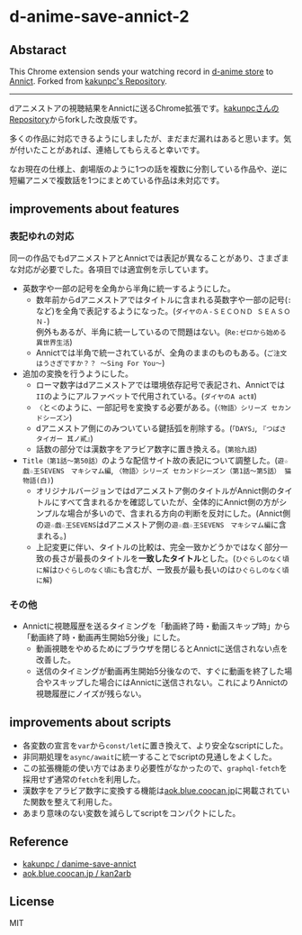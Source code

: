 # d-anime-save-annict-2

## Abstaract
This Chrome extension sends your watching record in [d-anime store](https://anime.dmkt-sp.jp/animestore/tp_pc) to [Annict](https://annict.jp/).
Forked from [kakunpc's Repository](https://github.com/kakunpc/danime-save-annict).

----

dアニメストアの視聴結果をAnnictに送るChrome拡張です。[kakunpcさんのRepository](https://github.com/kakunpc/danime-save-annict)からforkした改良版です。

多くの作品に対応できるようにしましたが、まだまだ漏れはあると思います。気が付いたことがあれば、連絡してもらえると幸いです。

なお現在の仕様上、劇場版のように1つの話を複数に分割している作品や、逆に短編アニメで複数話を1つにまとめている作品は未対応です。

## improvements about features

### 表記ゆれの対応
同一の作品でもdアニメストアとAnnictでは表記が異なることがあり、さまざまな対応が必要でした。各項目では適宜例を示しています。

- 英数字や一部の記号を全角から半角に統一するようにした。
    - 数年前からdアニメストアではタイトルに含まれる英数字や一部の記号(`:`など)を全角で表記するようになった。(`ダイヤのＡ‐ＳＥＣＯＮＤ ＳＥＡＳＯＮ‐`)  
      例外もあるが、半角に統一しているので問題はない。(`Re:ゼロから始める異世界生活`)
    - Annictでは半角で統一されているが、全角のままのものもある。(`ご注文はうさぎですか？？ ～Sing For You～`)
- 追加の変換を行うようにした。
    - ローマ数字はdアニメストアでは環境依存記号で表記され、Annictでは`II`のようにアルファベットで代用されている。(`ダイヤのA actⅡ`)
    - `〈`と`＜`のように、一部記号を変換する必要がある。(`〈物語〉シリーズ セカンドシーズン`)
    - dアニメストア側にのみついている鍵括弧を削除する。(`｢DAYS｣`, `『つばさタイガー 其ノ貳』`)
    - 話数の部分では漢数字をアラビア数字に置き換える。(`第拾九話`)
- `Title（第1話～第50話）`のような配信サイト故の表記について調整した。(`遊☆戯☆王SEVENS　マキシマム編`, `〈物語〉シリーズ セカンドシーズン（第1話～第5話） 猫物語(白)`)
    - オリジナルバージョンではdアニメストア側のタイトルがAnnict側のタイトルにすべて含まれるかを確認していたが、全体的にAnnict側の方がシンプルな場合が多いので、含まれる方向の判断を反対にした。(Annict側の`遊☆戯☆王SEVENS`はdアニメストア側の`遊☆戯☆王SEVENS　マキシマム編`に含まれる。)
    - 上記変更に伴い、タイトルの比較は、完全一致かどうかではなく部分一致の長さが最長のタイトルを**一致したタイトル**とした。(`ひぐらしのなく頃に解`は`ひぐらしのなく頃に`も含むが、一致長が最も長いのは`ひぐらしのなく頃に解`)

### その他

- Annictに視聴履歴を送るタイミングを「動画終了時・動画スキップ時」から「動画終了時・動画再生開始5分後」にした。
    - 動画視聴をやめるためにブラウザを閉じるとAnnictに送信されない点を改善した。
    - 送信のタイミングが動画再生開始5分後なので、すぐに動画を終了した場合やスキップした場合にはAnnictに送信されない。これによりAnnictの視聴履歴にノイズが残らない。

## improvements about scripts

- 各変数の宣言を`var`から`const/let`に置き換えて、より安全なscriptにした。
- 非同期処理を`async/await`に統一することでscriptの見通しをよくした。
- この拡張機能の使い方ではあまり必要性がなかったので、`graphql-fetch`を採用せず通常の`fetch`を利用した。
- 漢数字をアラビア数字に変換する機能は[aok.blue.coocan.jp](http://aok.blue.coocan.jp/jscript/kan2arb.html)に掲載されていた関数を整えて利用した。
- あまり意味のない変数を減らしてscriptをコンパクトにした。

## Reference

- [kakunpc / danime-save-annict](https://github.com/kakunpc/danime-save-annict)
- [aok.blue.coocan.jp / kan2arb](http://aok.blue.coocan.jp/jscript/kan2arb.html)

## License
MIT

